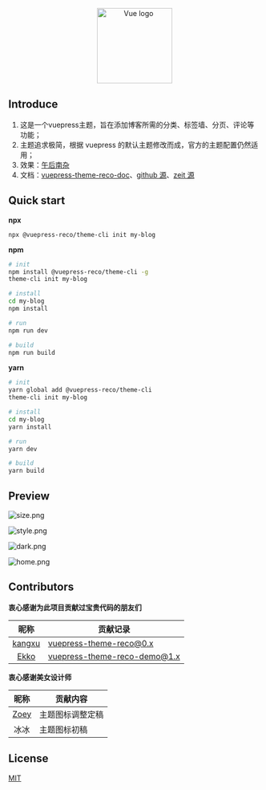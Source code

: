 <p align="center"><a href="https://vuejs.org" target="_blank" rel="noopener noreferrer"><img width="150" src="https://i.loli.net/2020/01/13/TPKA1wp6s4ufSm2.png" alt="Vue logo"></a></p>

## Introduce

1. 这是一个vuepress主题，旨在添加博客所需的分类、标签墙、分页、评论等功能；
2. 主题追求极简，根据 vuepress 的默认主题修改而成，官方的主题配置仍然适用；
3. 效果：[午后南杂](https://www.recoluan.com) 
4. 文档：[vuepress-theme-reco-doc](https://vuepress-theme-reco.recoluan.com)、[github 源](https://vuepress.github.io)、[zeit 源](https://vuepress-reco-doc.now.sh)

## Quick start

**npx**

```
npx @vuepress-reco/theme-cli init my-blog
```

**npm**

```bash
# init
npm install @vuepress-reco/theme-cli -g
theme-cli init my-blog

# install
cd my-blog
npm install

# run
npm run dev

# build
npm run build
```

**yarn**

```bash
# init
yarn global add @vuepress-reco/theme-cli
theme-cli init my-blog

# install
cd my-blog
yarn install

# run
yarn dev

# build
yarn build
```

## Preview

![size.png](https://i.loli.net/2020/01/13/nCbXp13lRG2TNeD.png)

![style.png](https://i.loli.net/2020/01/13/ke1VirShQRLnEd7.png)

![dark.png](https://i.loli.net/2020/01/13/Lj6XbwdmDFCYH9k.png)

![home.png](https://i.loli.net/2020/01/13/nra3kbYSlxojmw4.png)

## Contributors

**衷心感谢为此项目贡献过宝贵代码的朋友们**

|昵称|贡献记录|
|:-:|-|
|[kangxu](https://github.com/kangxukangxu)|[vuepress-theme-reco@0.x](https://github.com/recoluan/vuepress-theme-reco/commit/ec7426a88d50cf8d9f90a7ad9b731a10da7f438b)|
|[Ekko](https://github.com/danranVm)|[vuepress-theme-reco-demo@1.x](https://github.com/recoluan/vuepress-theme-reco-demo/commit/6d2bbe919e7f6564b8c8173558d197e38e024dc5)|

**衷心感谢美女设计师**

|昵称|贡献内容|
|:-:|-|
|[Zoey]()|主题图标调整定稿|
|冰冰|主题图标初稿|

## License
[MIT](https://github.com/recoluan/vuepress-theme-reco/blob/master/LICENSE)
